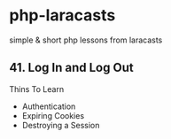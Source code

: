 # php-laracasts

simple &amp; short php lessons from laracasts

## 41. Log In and Log Out

Thins To Learn

- Authentication
- Expiring Cookies
- Destroying a Session
